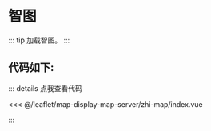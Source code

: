 <script setup>
import Map from './index.vue'
</script>
# 智图

::: tip
加载智图。
:::

<Map />

## 代码如下:

::: details 点我查看代码

<<< @/leaflet/map-display-map-server/zhi-map/index.vue

:::
